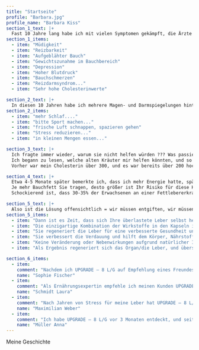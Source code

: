 ```yaml
---
title: "Startseite"
profile: "Barbara.jpg"
profile_name: "Barbara Kiss"
section_1_text: |+
  Fast 10 Jahre lang habe ich mit vielen Symptomen gekämpft, die Ärzte kaum behandeln konnten:
section_1_items:
  - item: "Müdigkeit"
  - item: "Reizbarkeit"
  - item: "Aufgeblähter Bauch"
  - item: "Gewichtszunahme im Bauchbereich"
  - item: "Depression"
  - item: "Hoher Blutdruck"
  - item: "Bauchschmerzen"
  - item: "Reizdarmsyndrom..."
  - item: "Sehr hohe Cholesterinwerte"

section_2_text: |+
  In diesen 10 Jahren habe ich mehrere Magen- und Darmspiegelungen hinter mir. Ich hatte zahlreiche Bluttests, Untersuchungen, Röntgenaufnahmen, Ultraschalluntersuchungen, gynäkologische Untersuchungen, Lungenröntgenaufnahmen... und überall hörte ich:
section_2_items:
  - item: "mehr Schlaf...."
  - item: "bitte Sport machen..."
  - item: "frische Luft schnappen, spazieren gehen"
  - item: "Stress reduzieren..."
  - item: "in kleinen Mengen essen..."

section_3_text: |+
  Ich fragte immer wieder, warum sie nicht helfen würden ??? Was passiert mit mir ???
  Ich begann zu lesen, welche alten Kräuter mir helfen könnten, und so entstand die 8 Elemente, meine Hilfe = UPGRADE–8 L/G. Der nächste Bluttest erfolgte nach etwa 6 Monaten.
  Vorher war mein Cholesterin über 300, und es war bereits über 200 hoch. Nach 6 Monaten irritierten die Ergebnisse meinen Arzt. Er sagte, ich weiß nicht, was du tust oder nimmst, aber mach weiter damit!

section_4_text: |+
  Etwa 4-5 Monate später bemerkte ich, dass ich mehr Energie hatte, später taten mir weniger Bauchschmerzen und mein Reizdarmsyndrom verschwand.
  Je mehr Bauchfett Sie tragen, desto größer ist Ihr Risiko für diese Krankheiten. Eine Fettleber macht Versuche, Gewicht zu verlieren, praktisch unmöglich. Die Fettleber verstopft gewissermaßen die Transportwege, um das Bauchfett aus dem Körper zu entfernen.
  Schockierend ist, dass 30-35% der Erwachsenen an einer Fettlebererkrankung leiden und kaum jemand davon weiß!

section_5_text: |+
  Also ist die Lösung offensichtlich = wir müssen entgiften, wir müssen unsere Leber, Gallenblase von Fett befreien!!!
section_5_items:
  - item: "Dann ist es Zeit, dass sich Ihre überlastete Leber selbst heilt."
  - item: "Die einzigartige Kombination der Wirkstoffe in den Kapseln ist optimal für die Entgiftung."
  - item: "Sie regeneriert die Leber für eine verbesserte Gesundheit und Wohlbefinden. Sie regeneriert die Lebermembran und verbessert deren Funktion."
  - item: "Sie verbessert die Verdauung und hilft dem Körper, Nährstoffe abzubauen und aufzunehmen."
  - item: "Keine Veränderung oder Nebenwirkungen aufgrund natürlicher Inhaltsstoffe."
  - item: "Als Ergebnis regeneriert sich das Organ/die Leber, und überschüssiges Fett im Bauchbereich verschwindet."

section_6_items:
  - item:
    comment: "Nachdem ich UPGRADE – 8 L/G auf Empfehlung eines Freundes ausprobiert habe, liebe ich es! Meine Verdauung ist harmonischer, und ich fühle mich energiegeladener. Ein Produkt, das hält, was es verspricht!"
    name: "Sophie Fischer"
  - item:
    comment: "Als Ernährungsexpertin empfehle ich meinen Kunden UPGRADE – 8 L/G für eine gesunde Leber. Die natürlichen Inhaltsstoffe und die wirksame Kombination der Wirkstoffe machen es zu einem ausgezeichneten Nahrungsergänzungsmittel."
    name: "Schmidt Laura"
  - item:
    comment: "Nach Jahren von Stress für meine Leber hat UPGRADE – 8 L/G meine Lebensqualität zurückgebracht. Die entgiftenden Effekte sind spürbar, und insgesamt fühle ich mich energiegeladener."
    name: "Maximilian Weber"
  - item:
    comment: "Ich habe UPGRADE – 8 L/G vor 3 Monaten entdeckt, und seitdem fühle ich mich energiegeladen und ausgeglichen. Meine Verdauung hat sich verbessert, und aufgrund der natürlichen Inhaltsstoffe ist es ein unverzichtbarer Bestandteil meiner täglichen Routine!"
    name: "Müller Anna"
---
```


Meine Geschichte
